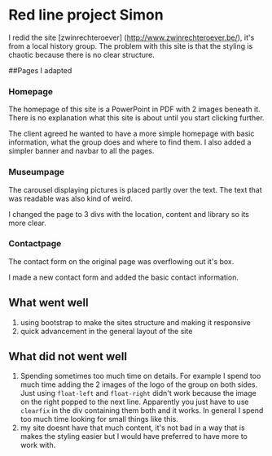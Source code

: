 # Red line project Simon


I redid the site [zwinrechteroever] (http://www.zwinrechteroever.be/), it's from a local history group. The problem with this site is that the styling is chaotic because there is no clear structure.

##Pages I adapted

### Homepage

The homepage of this site is a PowerPoint in PDF with 2 images beneath it. There is no explanation what this site is about until you start clicking further.

The client agreed he wanted to have a more simple homepage with basic information, what the group does and where to find them. I also added a simpler banner and navbar to all the pages.

### Museumpage

The carousel displaying pictures is placed partly over the text. The text that was readable was also kind of weird.

I changed the page to 3 divs with the location, content and library so its more clear.

### Contactpage

The contact form on the original page was overflowing out it's box.

I made a new contact form and added the basic contact information.


## What went well

1. using bootstrap to make the sites structure and making it responsive
2. quick advancement in the general layout of the site


## What did not went well

1. Spending sometimes too much time on details. For example I spend too much time adding the 2 images of the logo of the group on both sides. Just using `float-left` and `float-right` didn't work because the image on the right popped to the next line. Apparently you just have to use `clearfix` in the div containing them both and it works. In general I spend too much time looking for small things like this.
2. my site doesnt have that much content, it's not bad in a way that is makes the styling easier but I would have preferred to have more to work with.
